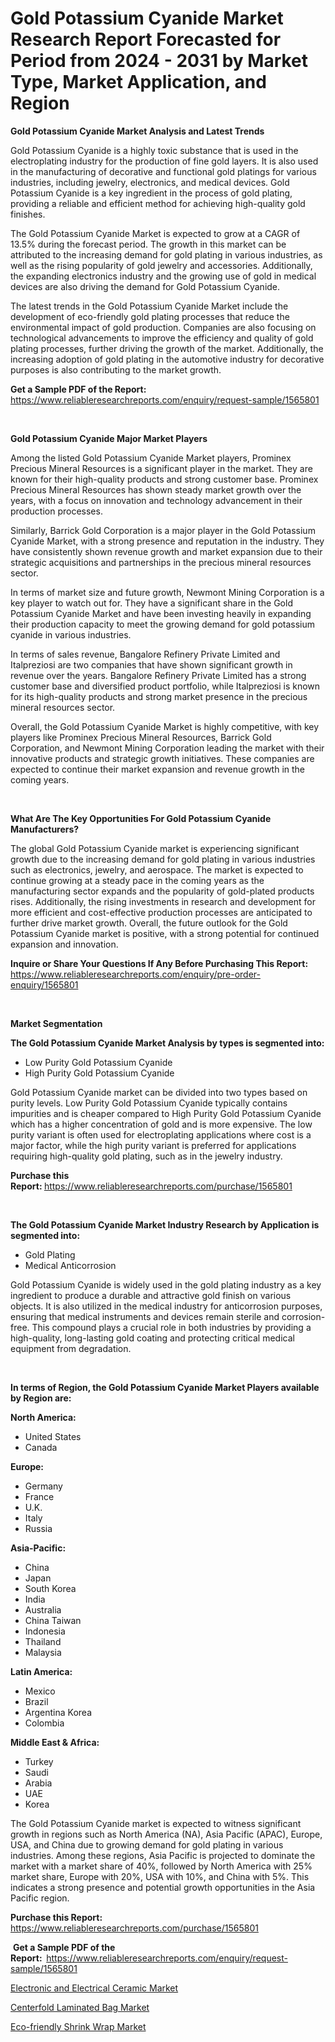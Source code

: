 <p><h1>Gold Potassium Cyanide Market Research Report Forecasted for Period from 2024 -  2031 by Market Type, Market Application, and Region</h1></p><p><strong>Gold Potassium Cyanide Market Analysis and Latest Trends</strong></p>
<p><p>Gold Potassium Cyanide is a highly toxic substance that is used in the electroplating industry for the production of fine gold layers. It is also used in the manufacturing of decorative and functional gold platings for various industries, including jewelry, electronics, and medical devices. Gold Potassium Cyanide is a key ingredient in the process of gold plating, providing a reliable and efficient method for achieving high-quality gold finishes.</p><p>The Gold Potassium Cyanide Market is expected to grow at a CAGR of 13.5% during the forecast period. The growth in this market can be attributed to the increasing demand for gold plating in various industries, as well as the rising popularity of gold jewelry and accessories. Additionally, the expanding electronics industry and the growing use of gold in medical devices are also driving the demand for Gold Potassium Cyanide.</p><p>The latest trends in the Gold Potassium Cyanide Market include the development of eco-friendly gold plating processes that reduce the environmental impact of gold production. Companies are also focusing on technological advancements to improve the efficiency and quality of gold plating processes, further driving the growth of the market. Additionally, the increasing adoption of gold plating in the automotive industry for decorative purposes is also contributing to the market growth.</p></p>
<p><strong>Get a Sample PDF of the Report:&nbsp;</strong> <a href="https://www.reliableresearchreports.com/enquiry/request-sample/1565801">https://www.reliableresearchreports.com/enquiry/request-sample/1565801</a></p>
<p>&nbsp;</p>
<p><strong>Gold Potassium Cyanide Major Market Players</strong></p>
<p><p>Among the listed Gold Potassium Cyanide Market players, Prominex Precious Mineral Resources is a significant player in the market. They are known for their high-quality products and strong customer base. Prominex Precious Mineral Resources has shown steady market growth over the years, with a focus on innovation and technology advancement in their production processes.</p><p>Similarly, Barrick Gold Corporation is a major player in the Gold Potassium Cyanide Market, with a strong presence and reputation in the industry. They have consistently shown revenue growth and market expansion due to their strategic acquisitions and partnerships in the precious mineral resources sector.</p><p>In terms of market size and future growth, Newmont Mining Corporation is a key player to watch out for. They have a significant share in the Gold Potassium Cyanide Market and have been investing heavily in expanding their production capacity to meet the growing demand for gold potassium cyanide in various industries.</p><p>In terms of sales revenue, Bangalore Refinery Private Limited and Italpreziosi are two companies that have shown significant growth in revenue over the years. Bangalore Refinery Private Limited has a strong customer base and diversified product portfolio, while Italpreziosi is known for its high-quality products and strong market presence in the precious mineral resources sector.</p><p>Overall, the Gold Potassium Cyanide Market is highly competitive, with key players like Prominex Precious Mineral Resources, Barrick Gold Corporation, and Newmont Mining Corporation leading the market with their innovative products and strategic growth initiatives. These companies are expected to continue their market expansion and revenue growth in the coming years.</p></p>
<p>&nbsp;</p>
<p><strong>What Are The Key Opportunities For Gold Potassium Cyanide Manufacturers?</strong></p>
<p><p>The global Gold Potassium Cyanide market is experiencing significant growth due to the increasing demand for gold plating in various industries such as electronics, jewelry, and aerospace. The market is expected to continue growing at a steady pace in the coming years as the manufacturing sector expands and the popularity of gold-plated products rises. Additionally, the rising investments in research and development for more efficient and cost-effective production processes are anticipated to further drive market growth. Overall, the future outlook for the Gold Potassium Cyanide market is positive, with a strong potential for continued expansion and innovation.</p></p>
<p><strong>Inquire or Share Your Questions If Any Before Purchasing This Report:</strong> <a href="https://www.reliableresearchreports.com/enquiry/pre-order-enquiry/1565801">https://www.reliableresearchreports.com/enquiry/pre-order-enquiry/1565801</a></p>
<p>&nbsp;</p>
<p><strong>Market Segmentation</strong></p>
<p><strong>The Gold Potassium Cyanide Market Analysis by types is segmented into:</strong></p>
<p><ul><li>Low Purity Gold Potassium Cyanide</li><li>High Purity Gold Potassium Cyanide</li></ul></p>
<p><p>Gold Potassium Cyanide market can be divided into two types based on purity levels. Low Purity Gold Potassium Cyanide typically contains impurities and is cheaper compared to High Purity Gold Potassium Cyanide which has a higher concentration of gold and is more expensive. The low purity variant is often used for electroplating applications where cost is a major factor, while the high purity variant is preferred for applications requiring high-quality gold plating, such as in the jewelry industry.</p></p>
<p><strong>Purchase this Report:&nbsp;</strong><a href="https://www.reliableresearchreports.com/purchase/1565801">https://www.reliableresearchreports.com/purchase/1565801</a></p>
<p>&nbsp;</p>
<p><strong>The Gold Potassium Cyanide Market Industry Research by Application is segmented into:</strong></p>
<p><ul><li>Gold Plating</li><li>Medical Anticorrosion</li></ul></p>
<p><p>Gold Potassium Cyanide is widely used in the gold plating industry as a key ingredient to produce a durable and attractive gold finish on various objects. It is also utilized in the medical industry for anticorrosion purposes, ensuring that medical instruments and devices remain sterile and corrosion-free. This compound plays a crucial role in both industries by providing a high-quality, long-lasting gold coating and protecting critical medical equipment from degradation.</p></p>
<p>&nbsp;</p>
<p><strong>In terms of Region, the Gold Potassium Cyanide Market Players available by Region are:</strong></p>
<p>
    <p> <strong> North America: </strong>
        <ul>
            <li>United States</li>
            <li>Canada</li>
        </ul>
        </p> 
    <p> <strong> Europe: </strong>
        <ul>
            <li>Germany</li>
            <li>France</li>
            <li>U.K.</li>
            <li>Italy</li>
            <li>Russia</li>
        </ul>
        </p> 
    <p> <strong> Asia-Pacific: </strong>
        <ul>
            <li>China</li>
            <li>Japan</li>
            <li>South Korea</li>
            <li>India</li>
            <li>Australia</li>
            <li>China Taiwan</li>
            <li>Indonesia</li>
            <li>Thailand</li>
            <li>Malaysia</li>
        </ul>
        </p> 
    <p> <strong> Latin America: </strong>
        <ul>
            <li>Mexico</li>
            <li>Brazil</li>
            <li>Argentina Korea</li>
            <li>Colombia</li>
        </ul>
        </p> 
    <p> <strong> Middle East & Africa: </strong>
        <ul>
            <li>Turkey</li>
            <li>Saudi</li>
            <li>Arabia</li>
            <li>UAE</li>
            <li>Korea</li>
        </ul>
    </p>
    </p>
<p><p>The Gold Potassium Cyanide market is expected to witness significant growth in regions such as North America (NA), Asia Pacific (APAC), Europe, USA, and China due to growing demand for gold plating in various industries. Among these regions, Asia Pacific is projected to dominate the market with a market share of 40%, followed by North America with 25% market share, Europe with 20%, USA with 10%, and China with 5%. This indicates a strong presence and potential growth opportunities in the Asia Pacific region.</p></p>
<p><strong>Purchase this Report: </strong><a href="https://www.reliableresearchreports.com/purchase/1565801">https://www.reliableresearchreports.com/purchase/1565801</a></p>
<p>&nbsp;<strong>Get a Sample PDF of the Report:&nbsp;&nbsp;</strong><a href="https://www.reliableresearchreports.com/enquiry/request-sample/1565801">https://www.reliableresearchreports.com/enquiry/request-sample/1565801</a></p>
<p><strong></strong></p>
<p><p><a href="https://view.publitas.com/reportprime-1/electronic-and-electrical-ceramic-market-size-2023-2030-global-industrial-analysis-key-geographical-regions-market-share-top-key-players-product-types-and-forecast-research-report/">Electronic and Electrical Ceramic Market</a></p><p><a href="https://view.publitas.com/reportprime-1/centerfold-laminated-bag-market-analysis-examines-its-scope-on-growth-opportunities-and-forecasted-trends-spanning-from-2023-to-2030/">Centerfold Laminated Bag Market</a></p><p><a href="https://view.publitas.com/reportprime-1/eco-friendly-shrink-wrap-market-size-growing-and-forecasted-for-period-from-2023-2030-and-provides-complete-market-analysis-of-this-market/">Eco-friendly Shrink Wrap Market</a></p></p>